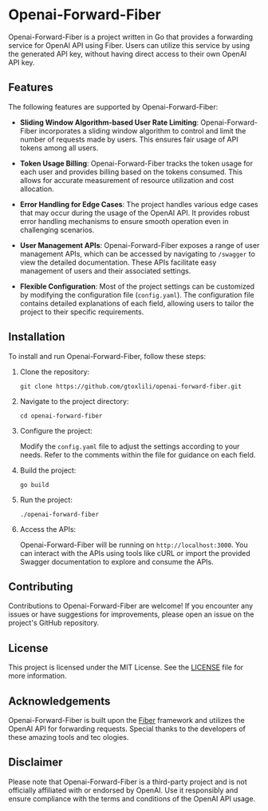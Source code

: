 # Openai-Forward-Fiber

Openai-Forward-Fiber is a project written in Go that provides a forwarding service for OpenAI API using Fiber. Users can utilize this service by using the generated API key, without having direct access to their own OpenAI API key.

## Features

The following features are supported by Openai-Forward-Fiber:

- **Sliding Window Algorithm-based User Rate Limiting**: Openai-Forward-Fiber incorporates a sliding window algorithm to control and limit the number of requests made by users. This ensures fair usage of API tokens among all users.

- **Token Usage Billing**: Openai-Forward-Fiber tracks the token usage for each user and provides billing based on the tokens consumed. This allows for accurate measurement of resource utilization and cost allocation.

- **Error Handling for Edge Cases**: The project handles various edge cases that may occur during the usage of the OpenAI API. It provides robust error handling mechanisms to ensure smooth operation even in challenging scenarios.

- **User Management APIs**: Openai-Forward-Fiber exposes a range of user management APIs, which can be accessed by navigating to `/swagger` to view the detailed documentation. These APIs facilitate easy management of users and their associated settings.

- **Flexible Configuration**: Most of the project settings can be customized by modifying the configuration file (`config.yaml`). The configuration file contains detailed explanations of each field, allowing users to tailor the project to their specific requirements.

## Installation

To install and run Openai-Forward-Fiber, follow these steps:

1. Clone the repository:

   ```
   git clone https://github.com/gtoxlili/openai-forward-fiber.git
   ```

2. Navigate to the project directory:

   ```
   cd openai-forward-fiber
   ```

3. Configure the project:

   Modify the `config.yaml` file to adjust the settings according to your needs. Refer to the comments within the file for guidance on each field.

4. Build the project:

   ```
   go build
   ```

5. Run the project:

   ```
   ./openai-forward-fiber
   ```

6. Access the APIs:

   Openai-Forward-Fiber will be running on `http://localhost:3000`. You can interact with the APIs using tools like cURL or import the provided Swagger documentation to explore and consume the APIs.

## Contributing

Contributions to Openai-Forward-Fiber are welcome! If you encounter any issues or have suggestions for improvements, please open an issue on the project's GitHub repository.

## License

This project is licensed under the MIT License. See the [LICENSE](LICENSE) file for more information.

## Acknowledgements

Openai-Forward-Fiber is built upon the [Fiber](https://github.com/gofiber/fiber) framework and utilizes the OpenAI API for forwarding requests. Special thanks to the developers of these amazing tools and tec
ologies.

## Disclaimer

Please note that Openai-Forward-Fiber is a third-party project and is not officially affiliated with or endorsed by OpenAI. Use it responsibly and ensure compliance with the terms and conditions of the OpenAI API usage.
